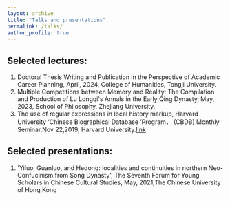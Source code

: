 ```yaml
---
layout: archive
title: "Talks and presentations"
permalink: /talks/
author_profile: true
---
```


## Selected lectures:
1. Doctoral Thesis Writing and Publication in the Perspective of Academic Career Planning, April, 2024, College of Humanities, Tongji University.
2.  Multiple Competitions between Memory and Reality: The Compilation and Production of Lu Longqi's Annals in the Early Qing Dynasty, May, 2023, School of Philosophy, Zhejiang University.
3. The use of regular expressions in local history markup, Harvard University ‘Chinese Biographical Database ’Program， (CBDB) Monthly Seminar,Nov 22,2019, Harvard University.[link](https://projects.iq.harvard.edu/chinesecbdb/%E6%95%B0%E6%8D%AE%E5%88%86%E6%9E%90%E5%92%8C%E4%B8%AD%E5%9B%BD%E5%8E%86%E4%BB%A3%E4%BA%BA%E7%89%A9%E4%BC%A0%E8%AE%B0%E8%B5%84%E6%96%99%E5%BA%93python-and-cbdb)

## Selected presentations:
1. 'Yiluo, Guanluo, and Hedong: localities and continuities in northern Neo-Confucinism from Song Dynasty', The Seventh Forum for Young Scholars in Chinese Cultural Studies, May, 2021,The Chinese University of Hong Kong

